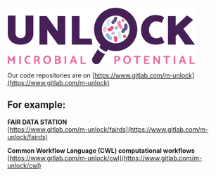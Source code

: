 ![UNLOCK](logo_unlock_tagline_color.png "a title")

Our code repositories are on [https://www.gitlab.com/m-unlock](https://www.gitlab.com/m-unlock)

## For example:

**FAIR DATA STATION**  
[https://www.gitlab.com/m-unlock/fairds](https://www.gitlab.com/m-unlock/fairds)


**Common Workflow Language (CWL) computational workflows**  
[https://www.gitlab.com/m-unlock/cwl](https://www.gitlab.com/m-unlock/cwl)

<!--

**Here are some ideas to get you started:**

🙋‍♀️ A short introduction - what is your organization all about?
🌈 Contribution guidelines - how can the community get involved?
👩‍💻 Useful resources - where can the community find your docs? Is there anything else the community should know?
🍿 Fun facts - what does your team eat for breakfast?
🧙 Remember, you can do mighty things with the power of [Markdown](https://docs.github.com/github/writing-on-github/getting-started-with-writing-and-formatting-on-github/basic-writing-and-formatting-syntax)
-->

